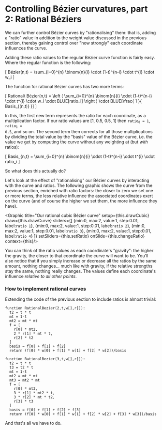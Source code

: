 # Controlling Bézier curvatures, part 2: Rational Béziers

We can further control Bézier curves by "rationalising" them: that is, adding a "ratio" value in addition to the weight value discussed in the previous section, thereby gaining control over "how strongly" each coordinate influences the curve.

Adding these ratio values to the regular Bézier curve function is fairly easy. Where the regular function is the following:

\[
  Bézier(n,t) = \sum_{i=0}^{n} \binom{n}{i} \cdot (1-t)^{n-i} \cdot t^{i} \cdot w_i
\]

The function for rational Bézier curves has two more terms:

\[
  Rational\ Bézier(n,t) = \left ( \sum_{i=0}^{n} \binom{n}{i} \cdot (1-t)^{n-i} \cdot t^{i} \cdot w_i \cdot BLUE[ratio_i] \right ) \cdot BLUE[\frac{ 1 }{ Basis_{(n,t)} }]
\]

In this, the first new term represents the ratio for each coordinate, as a multiplication factor. If our ratio values are [1, 0.5, 0.5, 1] then <code>ratio<sub>0</sub> = 1</code>, <code>ratio<sub>1</sub> = 0.5</code>, and so on. The second term then corrects for all those multiplications by dividing the total value by the "basis" value of the Bézier curve, i.e. the value we get by computing the curve without any weighting at (but _with_ ratios):

\[
  Basis_{n,t} = \sum_{i=0}^{n} \binom{n}{i} \cdot (1-t)^{n-i} \cdot t^{i} \cdot ratio_i
\]

So what does this actually do?

<Graphic title="Conic projection" setup={this.drawConic} draw={this.drawCone} />

Let's look at the effect of "rationalising" our Bézier curves by interacting with the curve and ratios. The following graphic shows the curve from the previous section, enriched with ratio factors: the closer to zero we set one or more terms, the less relative influence the associated coordinates exert on the curve (and of course the higher we set them, the more influence they have).

<Graphic title="Our rational cubic Bézier curve" setup={this.drawCubic} draw={this.drawCurve} sliders={[
  {min:0, max:2, value:1, step:0.01, label:`ratio 1`},
  {min:0, max:2, value:1, step:0.01, label:`ratio 2`},
  {min:0, max:2, value:1, step:0.01, label:`ratio 3`},
  {min:0, max:2, value:1, step:0.01, label:`ratio 4`}
]} setSliders={this.setRatio} onSlide={this.changeRatio} context={this}/>

 You can think of the ratio values as each coordinate's "gravity": the higher the gravity, the closer to that coordinate the curve will want to be. You'll also notice that if you simply increase or decrease all the ratios by the same amount, nothing changes... much like with gravity, if the relative strengths stay the same, nothing really changes. The values define each coordinate's influence _relative to all other points_.

<div className="howtocode">

### How to implement rational curves

Extending the code of the previous section to include ratios is almost trivial:

```
function RationalBezier(2,t,w[],r[]):
  t2 = t * t
  mt = 1-t
  mt2 = mt * mt
  f = [
    r[0] * mt2,
    2 * r[1] * mt * t,
    r[2] * t2
  ]
  basis = f[0] + f[1] + f[2]
  return (f[0] * w[0] + f[1] * w[1] + f[2] * w[2])/basis

function RationalBezier(3,t,w[],r[]):
  t2 = t * t
  t3 = t2 * t
  mt = 1-t
  mt2 = mt * mt
  mt3 = mt2 * mt
  f = [
    r[0] * mt3,
    3 * r[1] * mt2 * t,
    3 * r[2] * mt * t2,
    r[3] * t3
  ]
  basis = f[0] + f[1] + f[2] + f[3]
  return (f[0] * w[0] + f[1] * w[1] + f[2] * w[2] + f[3] * w[3])/basis
```

And that's all we have to do.

</div>
